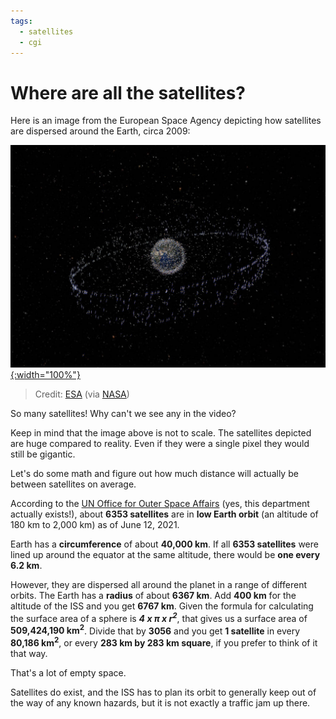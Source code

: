 ```yaml
---
tags:
  - satellites
  - cgi
---
```

# Where are all the satellites?

Here is an image from the European Space Agency depicting how satellites are dispersed around the Earth, circa 2009:

[![ESA Satellite Dispersal](/images/alone/312941main_Bee-Hive-1_H1_70pct.jpg){:width="100%"}](https://www.nasa.gov/multimedia/imagegallery/image_feature_1283.html)
> Credit: [ESA](http://esa.int/) (via [NASA](http://www.nasa.gov/multimedia/imagegallery/image_feature_1283.html))

So many satellites! Why can't we see any in the video?

Keep in mind that the image above is not to scale. The satellites depicted are huge compared to reality. Even if they were a single pixel they would still be gigantic.

Let's do some math and figure out how much distance will actually be between satellites on average.

According to the [UN Office for Outer Space Affairs](http://www.unoosa.org/oosa/osoindex/search-ng.jspx?lf_id=#?c=%7B%22filters%22:%5B%7B%22fieldName%22:%22en%23object.status.inOrbit_s1%22,%22value%22:%22Yes%22%7D,%7B%22fieldName%22:%22en%23object.status.objectStatus_s1%22,%22value%22:%22in%20orbit%22%7D%5D,%22sortings%22:%5B%7B%22fieldName%22:%22object.launch.dateOfLaunch_s1%22,%22dir%22:%22desc%22%7D%5D,%22match%22:null%7D) (yes, this department actually exists!), about **6353 satellites** are in **low Earth orbit** (an altitude of 180 km to 2,000 km) as of June 12, 2021.

Earth has a **circumference** of about **40,000 km**. If all **6353 satellites** were lined up around the equator at the same altitude, there would be **one every 6.2 km**.

However, they are dispersed all around the planet in a range of different orbits. The Earth has a **radius** of about **6367 km**. Add **400 km** for the altitude of the ISS and you get **6767 km**. Given the formula for calculating the surface area of a sphere is **_4 x &pi; x r<sup>2</sup>_**, that gives us a surface area of **509,424,190 km<sup>2</sup>**. Divide that by **3056** and you get **1 satellite** in every **80,186 km<sup>2</sup>**, or every **283 km by 283 km square**, if you prefer to think of it that way.

That's a lot of empty space.

Satellites do exist, and the ISS has to plan its orbit to generally keep out of the way of any known hazards, but it is not exactly a traffic  jam up there.
